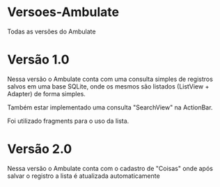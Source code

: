 Versoes-Ambulate
================

Todas as versões do Ambulate


Versão 1.0
==========

Nessa versão o Ambulate conta com uma consulta simples de registros salvos em uma base SQLite, onde os mesmos são listados (ListView + Adapter) de forma simples.

Também estar implementado uma consulta "SearchView" na ActionBar.

Foi utilizado fragments para o uso da lista.

Versão 2.0
==========

Nessa versão o Ambulate conta com o cadastro de "Coisas" onde após salvar o registro a lista é atualizada automaticamente
